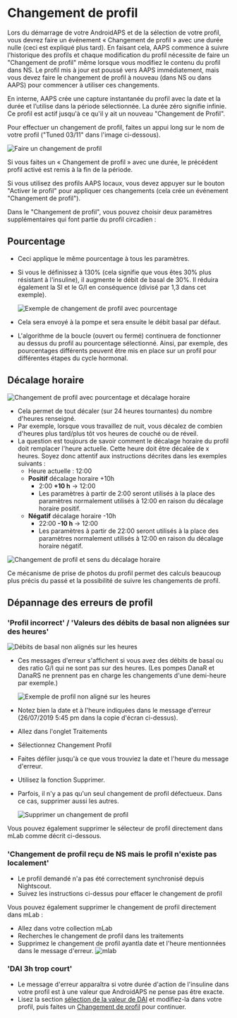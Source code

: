# Changement de profil

Lors du démarrage de votre AndroidAPS et de la sélection de votre profil, vous devrez faire un événement « Changement de profil » avec une durée nulle (ceci est expliqué plus tard). En faisant cela, AAPS commence à suivre l'historique des profils et chaque modification du profil nécessite de faire un "Changement de profil" même lorsque vous modifiez le contenu du profil dans NS. Le profil mis à jour est poussé vers AAPS immédiatement, mais vous devez faire le changement de profil à nouveau (dans NS ou dans AAPS) pour commencer à utiliser ces changements.

En interne, AAPS crée une capture instantanée du profil avec la date et la durée et l’utilise dans la période sélectionnée. La durée zéro signifie infinie. Ce profil est actif jusqu'à ce qu'il y ait un nouveau "Changement de Profil".

Pour effectuer un changement de profil, faites un appui long sur le nom de votre profil ("Tuned 03/11" dans l'image ci-dessous).

![Faire un changement de profil](../images/ProfileSwitch_HowTo.png)

Si vous faites un « Changement de profil » avec une durée, le précédent profil activé est remis à la fin de la période.

Si vous utilisez des profils AAPS locaux, vous devez appuyer sur le bouton "Activer le profil" pour appliquer ces changements (cela crée un événement "Changement de profil").

Dans le "Changement de profil", vous pouvez choisir deux paramètres supplémentaires qui font partie du profil circadien :

## Pourcentage

* Ceci applique le même pourcentage à tous les paramètres. 
* Si vous le définissez à 130% (cela signifie que vous êtes 30% plus résistant à l'insuline), il augmente le débit de basal de 30%. Il réduira également la SI et le G/I en conséquence (divisé par 1,3 dans cet exemple).
  
  ![Exemple de changement de profil avec pourcentage](../images/ProfileSwitchPercentage.png)

* Cela sera envoyé à la pompe et sera ensuite le débit basal par défaut.

* L'algorithme de la boucle (ouvert ou fermé) continuera de fonctionner au dessus du profil au pourcentage sélectionné. Ainsi, par exemple, des pourcentages différents peuvent être mis en place sur un profil pour différentes étapes du cycle hormonal.

## Décalage horaire

![Changement de profil avec pourcentage et décalage horaire](../images/ProfileSwitchTimeShift2.png)

* Cela permet de tout décaler (sur 24 heures tournantes) du nombre d'heures renseigné. 
* Par exemple, lorsque vous travaillez de nuit, vous décalez de combien d'heures plus tard/plus tôt vos heures de couché ou de réveil.
* La question est toujours de savoir comment le décalage horaire du profil doit remplacer l'heure actuelle. Cette heure doit être décalée de x heures. Soyez donc attentif aux instructions décrites dans les exemples suivants : 
  * Heure actuelle : 12:00
  * **Positif** décalage horaire +10h 
    * 2:00 **+10 h** -> 12:00
    * Les paramètres à partir de 2:00 seront utilisés à la place des paramètres normalement utilisés à 12:00 en raison du décalage horaire positif.
  * **Négatif** décalage horaire -10h 
    * 22:00 **-10 h** -> 12:00
    * Les paramètres à partir de 22:00 seront utilisés à la place des paramètres normalement utilisés à 12:00 en raison du décalage horaire négatif.

![Changement de profil et sens du décalage horaire](../images/ProfileSwitch_PlusMinus2.png)

Ce mécanisme de prise de photos du profil permet des calculs beaucoup plus précis du passé et la possibilité de suivre les changements de profil.

## Dépannage des erreurs de profil

### 'Profil incorrect' / 'Valeurs des débits de basal non alignées sur des heures'

![Débits de basal non alignés sur les heures](../images/BasalNotAlignedToHours2.png)

* Ces messages d'erreur s'affichent si vous avez des débits de basal ou des ratio G/I qui ne sont pas sur des heures. (Les pompes DanaR et DanaRS ne prennent pas en charge les changements d'une demi-heure par exemple.)
  
  ![Exemple de profil non aligné sur les heures](../images/ProfileNotAlignedToHours.png)

* Notez bien la date et à l'heure indiquées dans le message d'erreur (26/07/2019 5:45 pm dans la copie d'écran ci-dessus).

* Allez dans l'onglet Traitements
* Sélectionnez Changement Profil
* Faites défiler jusqu'à ce que vous trouviez la date et l'heure du message d'erreur.
* Utilisez la fonction Supprimer.
* Parfois, il n'y a pas qu'un seul changement de profil défectueux. Dans ce cas, supprimer aussi les autres.
  
  ![Supprimer un changement de profil](../images/PSRemove.png)

Vous pouvez également supprimer le sélecteur de profil directement dans mLab comme décrit ci-dessous.

### 'Changement de profil reçu de NS mais le profil n'existe pas localement'

* Le profil demandé n'a pas été correctement synchronisé depuis Nightscout.
* Suivez les instructions ci-dessus pour effacer le changement de profil

Vous pouvez également supprimer le changement de profil directement dans mLab :

* Allez dans votre collection mLab
* Recherches le changement de profil dans les traitements
* Supprimez le changement de profil ayantla date et l'heure mentionnées dans le message d'erreur. ![mlab](../images/mLabDeletePS.png)

### 'DAI 3h trop court'

* Le message d'erreur apparaîtra si votre durée d'action de l'insuline dans votre profil est à une valeur que AndroidAPS ne pense pas être exacte. 
* Lisez la section [sélection de la valeur de DAI](https://www.diabettech.com/insulin/why-we-are-regularly-wrong-in-the-duration-of-insulin-action-dia-times-we-use-and-why-it-matters/) et modifiez-la dans votre profil, puis faites un [Changement de profil](../Usage/Profiles) pour continuer.